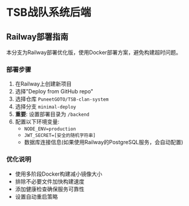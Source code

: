 # TSB战队系统后端

## Railway部署指南

本分支为Railway部署优化版，使用Docker部署方案，避免构建超时问题。

### 部署步骤

1. 在Railway上创建新项目
2. 选择"Deploy from GitHub repo"
3. 选择仓库 `PuneetGOTO/TSB-clan-system`
4. 选择分支 `minimal-deploy` 
5. **重要**: 设置部署目录为 `/backend`
6. 配置以下环境变量:
   - `NODE_ENV=production`
   - `JWT_SECRET=[安全的随机字符串]`
   - 数据库连接信息(如果使用Railway的PostgreSQL服务，会自动配置)

### 优化说明

- 使用多阶段Docker构建减小镜像大小
- 排除不必要文件加快构建速度
- 添加健康检查确保服务可靠性
- 设置自动重启策略
